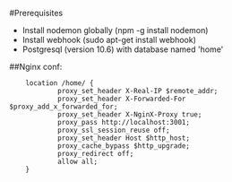 #Prerequisites

- Install nodemon globally (npm -g install nodemon)
- Install webhook (sudo apt-get install webhook)
- Postgresql (version 10.6) with database named 'home' 


##Nginx conf:

        location /home/ {
                proxy_set_header X-Real-IP $remote_addr;
                proxy_set_header X-Forwarded-For $proxy_add_x_forwarded_for;
                proxy_set_header X-NginX-Proxy true;
                proxy_pass http://localhost:3001;
                proxy_ssl_session_reuse off;
                proxy_set_header Host $http_host;
                proxy_cache_bypass $http_upgrade;
                proxy_redirect off;
                allow all;
        }

